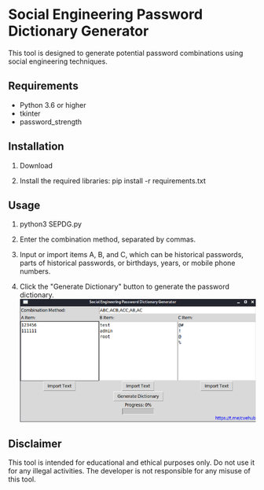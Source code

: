 # Social Engineering Password Dictionary Generator

This tool is designed to generate potential password combinations using social engineering techniques.

## Requirements

- Python 3.6 or higher
- tkinter
- password_strength

## Installation

1. Download

2. Install the required libraries:
pip install -r requirements.txt

## Usage

1. python3 SEPDG.py

2. Enter the combination method, separated by commas.

3. Input or import items A, B, and C, which can be historical passwords, parts of historical passwords, or birthdays, years, or mobile phone numbers.

4. Click the "Generate Dictionary" button to generate the password dictionary.
![My Image](test.png)

## Disclaimer

This tool is intended for educational and ethical purposes only. Do not use it for any illegal activities. The developer is not responsible for any misuse of this tool.
